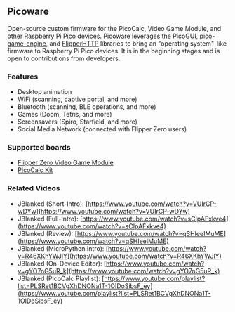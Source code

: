 ## Picoware
Open-source custom firmware for the PicoCalc, Video Game Module, and other Raspberry Pi Pico devices. Picoware leverages the [PicoGUI](https://github.com/jblanked/PicoGUI), [pico-game-engine](https://github.com/jblanked/pico-game-engine), and [FlipperHTTP](https://github.com/jblanked/FlipperHTTP/) libraries to bring an "operating system"-like firmware to Raspberry Pi Pico devices. It is in the beginning stages and is open to contributions from developers.

### Features
- Desktop animation
- WiFi (scanning, captive portal, and more)
- Bluetooth (scanning, BLE operations, and more)
- Games (Doom, Tetris, and more)
- Screensavers (Spiro, Starfield, and more)
- Social Media Network (connected with Flipper Zero users)


### Supported boards
- [Flipper Zero Video Game Module](https://shop.flipperzero.one/products/video-game-module-for-flipper-zero)
- [PicoCalc Kit](https://www.clockworkpi.com/product-page/picocalc)

### Related Videos
- JBlanked (Short-Intro): [https://www.youtube.com/watch?v=VUIrCP-wDYw](https://www.youtube.com/watch?v=VUIrCP-wDYw)
- JBlanked (Full-Intro): [https://www.youtube.com/watch?v=sCIpAFxkve4](https://www.youtube.com/watch?v=sCIpAFxkve4)
- JBlanked (Review): [https://www.youtube.com/watch?v=qSHIeeIMuME](https://www.youtube.com/watch?v=qSHIeeIMuME)
- JBlanked (MicroPython Intro): [https://www.youtube.com/watch?v=R46XKhYWJlY](https://www.youtube.com/watch?v=R46XKhYWJlY)
- JBlanked (On-Device Editor): [https://www.youtube.com/watch?v=gYO7nG5uR_k](https://www.youtube.com/watch?v=gYO7nG5uR_k)
- JBlanked (PicoCalc Playlist): [https://www.youtube.com/playlist?list=PLSRet1BCVgXhDNONa1T-1OIDoSibsF_ey](https://www.youtube.com/playlist?list=PLSRet1BCVgXhDNONa1T-1OIDoSibsF_ey)

